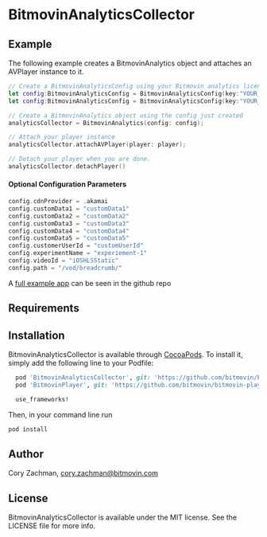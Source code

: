 # BitmovinAnalyticsCollector

## Example


The following example creates a BitmovinAnalytics object and attaches an AVPlayer instance to it. 

```swift
// Create a BitmovinAnalyticsConfig using your Bitmovin analytics license key and/or your Bitmovin Player Key
let config:BitmovinAnalyticsConfig = BitmovinAnalyticsConfig(key:"YOUR_ANALYTICS_KEY",playerKey:"YOUR_PLAYER_KEY")
let config:BitmovinAnalyticsConfig = BitmovinAnalyticsConfig(key:"YOUR_ANALYTICS_KEY")

// Create a BitmovinAnalytics object using the config just created 
analyticsCollector = BitmovinAnalytics(config: config);

// Attach your player instance
analyticsCollector.attachAVPlayer(player: player);

// Detach your player when you are done. 
analyticsCollector.detachPlayer()
```


#### Optional Configuration Parameters
```swift
config.cdnProvider = .akamai
config.customData1 = "customData1"
config.customData2 = "customData2"
config.customData3 = "customData3"
config.customData4 = "customData4"
config.customData5 = "customData5"
config.customerUserId = "customUserId"
config.experimentName = "experiement-1"
config.videoId = "iOSHLSStatic"
config.path = "/vod/breadcrumb/"
```

A [full example app]() can be seen in the github repo 

## Requirements

## Installation

BitmovinAnalyticsCollector is available through [CocoaPods](http://cocoapods.org). To install
it, simply add the following line to your Podfile:

```ruby
  pod 'BitmovinAnalyticsCollector', git: 'https://github.com/bitmovin/bitmovin-analytics-collector-ios.git', tag:'1.2.0'
  pod 'BitmovinPlayer', git: 'https://github.com/bitmovin/bitmovin-player-ios-sdk-cocoapod.git', tag: '2.9.0'

  use_frameworks!
```

Then, in your command line run 

```ruby
pod install
```

## Author

Cory Zachman, cory.zachman@bitmovin.com

## License

BitmovinAnalyticsCollector is available under the MIT license. See the LICENSE file for more info.
